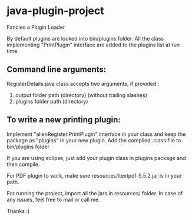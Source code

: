 java-plugin-project
===================

Fancies a Plugin Loader

By default plugins are looked into bin/plugins folder. All the class implementing "PrintPlugin" interface are added to the plugins list at run time.

Command line arguments:
------------------------

RegisterDetails.java class accepts two arguments, if provided :
1. output folder path (directory) (without trailing slashes)
2. plugins folder path (directory)


To write a new printing plugin:
-------------------------------

Implement "alienRegister.PrintPlugin" interface in your class
and keep the package as "plugins" in your new plugin.
Add the compiled .class file to bin/plugins folder

If you are using eclipse, just add your plugin class in plugins package and then compile.

For PDF plugin to work, make sure resources/itextpdf-5.5.2.jar is in your path.


For running the project, import all the jars in resources/ folder.
In case of any issues, feel free to mail or call me.

Thanks :)